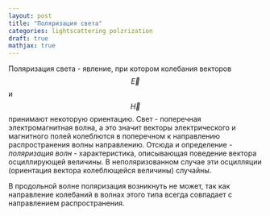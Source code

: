 ```yaml
---
layout: post
title: "Поляризация света"
categories: lightscattering polzrization
draft: true
mathjax: true
---
```


Поляризация света - явление, при котором колебания векторов $$\vec{E}$$ и $$\vec{H}$$ принимают некоторую ориентацию. Свет - поперечная электромагнитная волна, а это значит векторы электрического и магнитного полей колеблются в поперечном к направлению распространения волны направлению. Отсюда и определение - _поляризация волн_ - характеристика, описывающая поведение вектора осциллирующей величины.  В неполяризованном случае эти осцилляции (ориентация вектора колеблющейся величины) случайны. 

В продольной волне поляризация возникнуть не может, так как направление колебаний в волнах этого типа всегда совпадает с направлением распространения.

